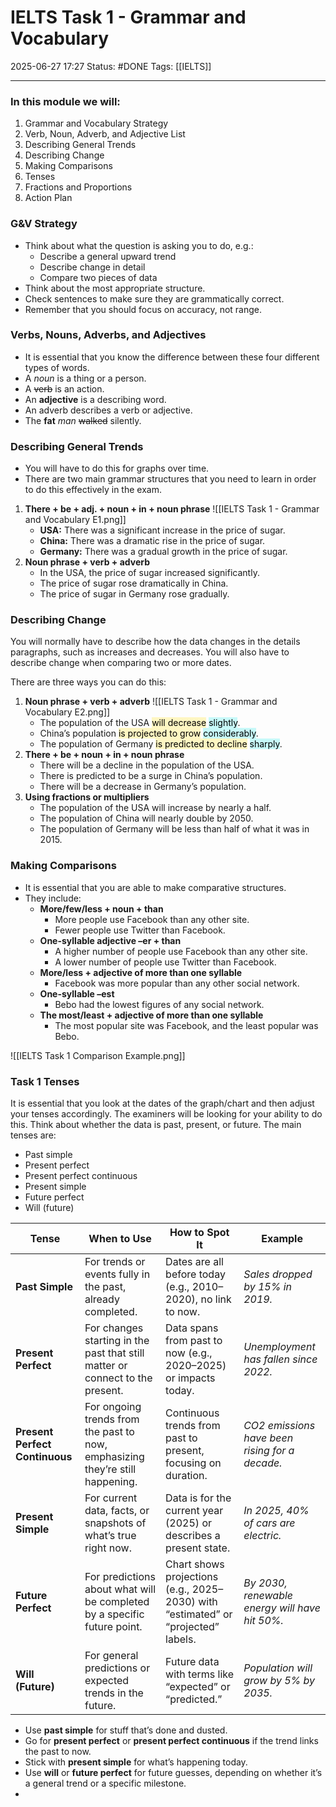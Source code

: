 # IELTS Task 1 - Grammar and Vocabulary

2025-06-27 17:27
Status: #DONE 
Tags: [[IELTS]]

---
### In this module we will:

1. Grammar and Vocabulary Strategy  
2. Verb, Noun, Adverb, and Adjective List  
3. Describing General Trends  
4. Describing Change  
5. Making Comparisons  
6. Tenses  
7. Fractions and Proportions  
8. Action Plan  

### G&V Strategy

- Think about what the question is asking you to do, e.g.:
	- Describe a general upward trend
	- Describe change in detail
	- Compare two pieces of data
- Think about the most appropriate structure.
- Check sentences to make sure they are grammatically correct.
- Remember that you should focus on accuracy, not range.

### Verbs, Nouns, Adverbs, and Adjectives

- It is essential that you know the difference between these four different types of words.
- A *noun* is a thing or a person.
- A ~~verb~~ is an action.
- An **adjective** is a describing word.
- An adverb describes a verb or adjective.
- The **fat** *man* ~~walked~~ silently.

### Describing General Trends

- You will have to do this for graphs over time.
- There are two main grammar structures that you need to learn in order to do this effectively in the exam.

1. **There + be + adj. + noun + in + noun phrase**
	![[IELTS Task 1 - Grammar and Vocabulary E1.png]]
	- **USA:** There was a significant increase in the price of sugar.
	- **China:** There was a dramatic rise in the price of sugar.
	- **Germany:** There was a gradual growth in the price of sugar.
2. **Noun phrase + verb + adverb**
	- In the USA, the price of sugar increased significantly.
	- The price of sugar rose dramatically in China.
	- The price of sugar in Germany rose gradually.

### Describing Change

You will normally have to describe how the data changes in the details paragraphs, such as increases and decreases. You will also have to describe change when comparing two or more dates.

There are three ways you can do this:

1. **Noun phrase + verb + adverb**
	![[IELTS Task 1 - Grammar and Vocabulary E2.png]]
	- The population of the USA <mark style="background: #FFF3A3A6;">will decrease</mark> <mark style="background: #ABF7F7A6;">slightly</mark>.
	- China’s population <mark style="background: #FFF3A3A6;">is projected to grow</mark> <mark style="background: #ABF7F7A6;">considerably</mark>.
	- The population of Germany <mark style="background: #FFF3A3A6;">is predicted to decline</mark> <mark style="background: #ABF7F7A6;">sharply</mark>.  
2. **There + be + noun + in + noun phrase**
	- There will be a decline in the population of the USA.
	- There is predicted to be a surge in China’s population.
	- There will be a decrease in Germany’s population.  
3. **Using fractions or multipliers**
	- The population of the USA will increase by nearly a half.
	- The population of China will nearly double by 2050.
	- The population of Germany will be less than half of what it was in 2015.

### Making Comparisons

- It is essential that you are able to make comparative structures.
- They include:
	- **More/few/less + noun + than**
		- More people use Facebook than any other site.
		- Fewer people use Twitter than Facebook.
	- **One-syllable adjective –er + than**
		- A higher number of people use Facebook than any other site.
		- A lower number of people use Twitter than Facebook.
	- **More/less + adjective of more than one syllable**
		- Facebook was more popular than any other social network.
	- **One-syllable –est**
		- Bebo had the lowest figures of any social network.
	- **The most/least + adjective of more than one syllable**
		- The most popular site was Facebook, and the least popular was Bebo.

![[IELTS Task 1 Comparison Example.png]]

### Task 1 Tenses

It is essential that you look at the dates of the graph/chart and then adjust your tenses accordingly.
The examiners will be looking for your ability to do this.
Think about whether the data is past, present, or future.
The main tenses are:
  - Past simple
  - Present perfect
  - Present perfect continuous
  - Present simple
  - Future perfect
  - Will (future)
  
|**Tense**|**When to Use**|**How to Spot It**|**Example**|
|---|---|---|---|
|**Past Simple**|For trends or events fully in the past, already completed.|Dates are all before today (e.g., 2010–2020), no link to now.|_Sales dropped by 15% in 2019._|
|**Present Perfect**|For changes starting in the past that still matter or connect to the present.|Data spans from past to now (e.g., 2020–2025) or impacts today.|_Unemployment has fallen since 2022._|
|**Present Perfect Continuous**|For ongoing trends from the past to now, emphasizing they’re still happening.|Continuous trends from past to present, focusing on duration.|_CO2 emissions have been rising for a decade._|
|**Present Simple**|For current data, facts, or snapshots of what’s true right now.|Data is for the current year (2025) or describes a present state.|_In 2025, 40% of cars are electric._|
|**Future Perfect**|For predictions about what will be completed by a specific future point.|Chart shows projections (e.g., 2025–2030) with “estimated” or “projected” labels.|_By 2030, renewable energy will have hit 50%._|
|**Will (Future)**|For general predictions or expected trends in the future.|Future data with terms like “expected” or “predicted.”|_Population will grow by 5% by 2035._|
- Use **past simple** for stuff that’s done and dusted.
- Go for **present perfect** or **present perfect continuous** if the trend links the past to now.
- Stick with **present simple** for what’s happening today.
- Use **will** or **future perfect** for future guesses, depending on whether it’s a general trend or a specific milestone.
- 
